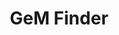---
title: GeM Finder
description: Google Chrome Extension to navigate the GeM website and get personalized bids.
hero_image: 
categories:
  - Software Development
  - Plugins & Extensions
tags:
  - Google Chrome Extension
  - Web Scraping
  - Govt. of India API
  - Data Analysis
  - Personalization
preview_link: gem.vasundhara.cc
github_link: 
---